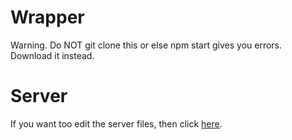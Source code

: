 # Wrapper
Warning. Do NOT git clone this or else npm start gives you errors. Download it instead.

# Server
If you want too edit the server files, then click [here](https://github.com/2Epik4u/Wrapper-Online-Server-Files).
